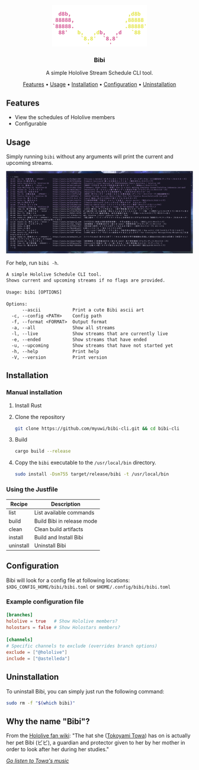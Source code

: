 <div align="center">
<br />

![Bibi](assets/Bibi.png)

### Bibi

A simple Hololive Stream Schedule CLI tool.

[Features](#features)
•
[Usage](#usage)
•
[Installation](#installation)
•
[Configuration](#configuration)
•
[Uninstallation](#uninstallation)

</div>

## Features

- View the schedules of Hololive members
- Configurable

## Usage

Simply running `bibi` without any arguments will print the current and upcoming streams.

![Usage](assets/usage.png)

For help, run `bibi -h`.

```
A simple Hololive Schedule CLI tool.
Shows current and upcoming streams if no flags are provided.

Usage: bibi [OPTIONS]

Options:
      --ascii            Print a cute Bibi ascii art
  -c, --config <PATH>    Config path
  -f, --format <FORMAT>  Output format
  -a, --all              Show all streams
  -l, --live             Show streams that are currently live
  -e, --ended            Show streams that have ended
  -u, --upcoming         Show streams that have not started yet
  -h, --help             Print help
  -V, --version          Print version
```

## Installation

### Manual installation

1. Install Rust
2. Clone the repository

   ```sh
   git clone https://github.com/myuwi/bibi-cli.git && cd bibi-cli
   ```

3. Build

   ```sh
   cargo build --release
   ```

4. Copy the `bibi` executable to the `/usr/local/bin` directory.

   ```sh
   sudo install -Dsm755 target/release/bibi -t /usr/local/bin
   ```

### Using the Justfile

| Recipe    | Description                |
| --------- | ---------------------------|
| list      | List available commands    |
| build     | Build Bibi in release mode |
| clean     | Clean build artifacts      |
| install   | Build and Install Bibi     |
| uninstall | Uninstall Bibi             |

## Configuration

Bibi will look for a config file at following locations: `$XDG_CONFIG_HOME/bibi/bibi.toml` or `$HOME/.config/bibi/bibi.toml`

### Example configuration file

```toml
[branches]
hololive = true   # Show Hololive members?
holostars = false # Show Holostars members?

[channels]
# Specific channels to exclude (overrides branch options)
exclude = ["@hololive"]
include = ["@astelleda"]
```

## Uninstallation

To uninstall Bibi, you can simply just run the following command:

```sh
sudo rm -f "$(which bibi)"
```

## Why the name "Bibi"?

From the [Hololive fan wiki][towa-wiki]: "The hat she ([Tokoyami Towa][towa-yt]) has on is actually her pet Bibi (ビビ), a guardian and protector given to her by her mother in order to look after her during her studies."

[_Go listen to Towa's music_][towa-music]

[towa-wiki]: https://hololive.wiki/wiki/Tokoyami_Towa
[towa-yt]: https://www.youtube.com/channel/UC1uv2Oq6kNxgATlCiez59hw
[towa-music]: https://youtu.be/HBmss54l5zc
